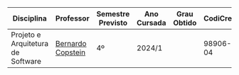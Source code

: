 | Disciplina | Professor | Semestre Previsto | Ano Cursada | Grau Obtido | CodiCred | Carga Horária |
| --- | --- | --- | --- | --- | --- | --- |
| Projeto e Arquitetura de Software | [Bernardo Copstein](http://lattes.cnpq.br/2451093955644263) | 4º | 2024/1 |  | 98906-04 | 60 |
